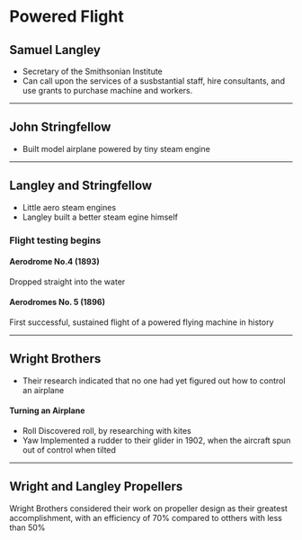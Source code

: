 # Powered Flight
## Samuel Langley
- Secretary of the Smithsonian Institute
- Can call upon the services of a susbstantial staff, hire consultants, and use grants to purchase machine and workers.

---

## John Stringfellow
- Built model airplane powered by tiny steam engine

---

## Langley and Stringfellow
- Little aero steam engines
- Langley built a better steam egine himself

### Flight testing begins
#### Aerodrome No.4 (1893)
Dropped straight into the water
#### Aerodromes No. 5 (1896)
First successful, sustained flight of a powered flying machine in history

---

## Wright Brothers
- Their research indicated that no one had yet figured out how to control an airplane
#### Turning an Airplane
- Roll
	Discovered roll, by researching with kites
- Yaw
	Implemented a rudder to their glider in 1902, when the aircraft spun out of control when tilted

---

## Wright and Langley Propellers
Wright Brothers considered their work on propeller design as their greatest accomplishment, with an efficiency of 70% compared to otthers with less than 50%
